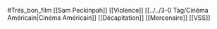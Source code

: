 #Trés_bon_film  [[Sam Peckinpah]] [[Violence]] [[../../3-0 Tag/Cinéma Américain|Cinéma Américain]] [[Décapitation]] [[Mercenaire]] [[VSS]] 